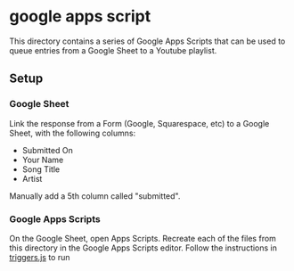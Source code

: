 # google apps script

This directory contains a series of Google Apps Scripts that can be used to queue entries from a Google Sheet to a 
Youtube playlist.

## Setup

### Google Sheet

Link the response from a Form (Google, Squarespace, etc) to a Google Sheet, with the following columns:

- Submitted On
- Your Name
- Song Title
- Artist

Manually add a 5th column called "submitted".

### Google Apps Scripts

On the Google Sheet, open Apps Scripts. Recreate each of the files from this directory in the Google Apps Scripts 
editor. Follow the instructions in [triggers.js](./triggers.js) to run 